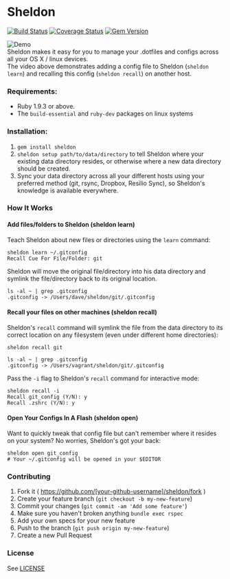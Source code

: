 # Sheldon
[![Build Status](https://travis-ci.org/dvjones89/sheldon.svg?branch=master)](https://travis-ci.org/dvjones89/sheldon)
[![Coverage Status](https://coveralls.io/repos/github/dvjones89/sheldon/badge.svg?branch=master)](https://coveralls.io/github/dvjones89/sheldon?branch=master)
[![Gem Version](https://badge.fury.io/rb/sheldon.svg)](https://badge.fury.io/rb/sheldon)

![Demo](https://user-images.githubusercontent.com/1914715/41686022-79aecb46-74da-11e8-8af2-1cda3fcc14bb.gif)  
Sheldon makes it easy for you to manage your .dotfiles and configs across all your OS X / linux devices.  
The video above demonstrates adding a config file to Sheldon (`sheldon learn`) and recalling this config (`sheldon recall`) on another host.

### Requirements:
* Ruby 1.9.3 or above.
* The `build-essential` and `ruby-dev` packages on linux systems

### Installation:
1) `gem install sheldon`
2) `sheldon setup path/to/data/directory` to tell Sheldon where your existing data directory resides, or otherwise where a new data directory should be created.
3) Sync your data directory across all your different hosts using your preferred method (git, rsync, Dropbox, Resilio Sync), so Sheldon's knowledge is available everywhere.

### How It Works
#### Add files/folders to Sheldon (sheldon learn)
Teach Sheldon about new files or directories using the `learn` command:
```shell
sheldon learn ~/.gitconfig
Recall Cue For File/Folder: git
```

Sheldon will move the original file/directory into his data directory and symlink the file/directory back to its original location.
```shell
ls -al ~ | grep .gitconfig
.gitconfig -> /Users/dave/sheldon/git/.gitconfig
```

#### Recall your files on other machines (sheldon recall)
Sheldon's `recall` command will symlink the file from the data directory to its correct location on any filesystem (even under different home directories):

```shell
sheldon recall git

ls -al ~ | grep .gitconfig
.gitconfig -> /Users/vagrant/sheldon/git/.gitconfig
```

Pass the `-i` flag to Sheldon's `recall` command for interactive mode:
```shell
sheldon recall -i
Recall git_config (Y/N): y
Recall .zshrc (Y/N): y
```

#### Open Your Configs In A Flash (sheldon open)
Want to quickly tweak that config file but can't remember where it resides on your system? No worries, Sheldon's got your back:
```shell
sheldon open git_config
# Your ~/.gitconfig will be opened in your $EDITOR
```

### Contributing

1. Fork it ( https://github.com/[your-github-username]/sheldon/fork )
2. Create your feature branch (`git checkout -b my-new-feature`)
3. Commit your changes (`git commit -am 'Add some feature'`)
4. Make sure you haven't broken anything `bundle exec rspec`
5. Add your own specs for your new feature
6. Push to the branch (`git push origin my-new-feature`)
7. Create a new Pull Request

### License
See [LICENSE](https://github.com/dvjones89/sheldon/blob/master/LICENSE)
